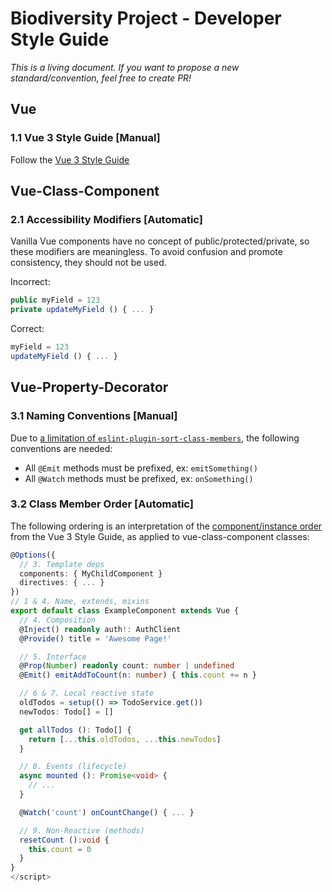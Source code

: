 # Biodiversity Project - Developer Style Guide

_This is a living document. If you want to propose a new standard/convention, feel free to create PR!_

## Vue

### **1.1 Vue 3 Style Guide [Manual]**

Follow the [Vue 3 Style Guide](https://v3.vuejs.org/style-guide)

## Vue-Class-Component

### **2.1 Accessibility Modifiers [Automatic]**

Vanilla Vue components have no concept of public/protected/private, so these modifiers are meaningless. To avoid confusion and promote consistency, they should not be used.

Incorrect:

```ts
public myField = 123
private updateMyField () { ... }
```

Correct:

```ts
myField = 123
updateMyField () { ... }
```

## Vue-Property-Decorator

### **3.1 Naming Conventions [Manual]**

Due to [a limitation of `eslint-plugin-sort-class-members`](https://github.com/bryanrsmith/eslint-plugin-sort-class-members/issues/69#issue-988653622), the following conventions are needed:

- All `@Emit` methods must be prefixed, ex: `emitSomething()`
- All `@Watch` methods must be prefixed, ex: `onSomething()`

### **3.2 Class Member Order [Automatic]**

The following ordering is an interpretation of the [component/instance order](https://v3.vuejs.org/style-guide/#component-instance-options-order-recommended) from the Vue 3 Style Guide, as applied to vue-class-component classes:

```ts
@Options({
  // 3. Template deps
  components: { MyChildComponent }
  directives: { ... }
})
// 1 & 4. Name, extends, mixins
export default class ExampleComponent extends Vue {
  // 4. Composition
  @Inject() readonly auth!: AuthClient
  @Provide() title = 'Awesome Page!'

  // 5. Interface
  @Prop(Number) readonly count: number | undefined
  @Emit() emitAddToCount(n: number) { this.count += n }

  // 6 & 7. Local reactive state
  oldTodos = setup(() => TodoService.get())
  newTodos: Todo[] = []

  get allTodos (): Todo[] {
    return [...this.oldTodos, ...this.newTodos]
  }

  // 8. Events (lifecycle)
  async mounted (): Promise<void> {
    // ...
  }

  @Watch('count') onCountChange() { ... }

  // 9. Non-Reactive (methods)
  resetCount ():void {
    this.count = 0
  }
}
</script>
```
